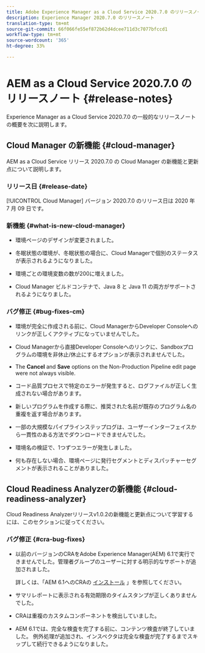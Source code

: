 ```yaml
---
title: Adobe Experience Manager as a Cloud Service 2020.7.0 のリリースノート
description: Experience Manager 2020.7.0 のリリースノート
translation-type: tm+mt
source-git-commit: 66f066fe55ef872b62d4dcee711d3c7077bfccd1
workflow-type: tm+mt
source-wordcount: '365'
ht-degree: 33%

---
```



# AEM as a Cloud Service 2020.7.0 のリリースノート {#release-notes}

Experience Manager as a Cloud Service 2020.7.0 の一般的なリリースノートの概要を次に説明します。

## Cloud Manager の新機能 {#cloud-manager}

AEM as a Cloud Service リリース 2020.7.0 の Cloud Manager の新機能と更新点について説明します。

### リリース日 {#release-date}

[!UICONTROL Cloud Manager] バージョン 2020.7.0 のリリース日は 2020 年 7 月 09 日です。

### 新機能 {#what-is-new-cloud-manager}

* 環境ページのデザインが変更されました。

* 冬眠状態の環境が、冬眠状態の場合に、Cloud Managerで個別のステータスが表示されるようになりました。

* 環境ごとの環境変数の数が200に増えました。

* Cloud Manager ビルドコンテナで、Java 8 と Java 11 の両方がサポートされるようになりました。

### バグ修正 {#bug-fixes-cm}

* 環境が完全に作成される前に、Cloud ManagerからDeveloper Consoleへのリンクが正しくアクティブになっていませんでした。

* Cloud Managerから直接Developer Consoleへのリンクに、Sandboxプログラムの環境を非休止/休止にするオプションが表示されませんでした。

* The **Cancel** and **Save** options on the Non-Production Pipeline edit page were not always visible.

* コード品質プロセスで特定のエラーが発生すると、ログファイルが正しく生成されない場合があります。

* 新しいプログラムを作成する際に、推奨された名前が既存のプログラム名の重複を返す場合があります。

* 一部の大規模なパイプラインステップログは、ユーザーインターフェイスから一貫性のある方法でダウンロードできませんでした。

* 環境名の検証で、1つずつエラーが発生しました。

* 何も存在しない場合、環境ページに発行セグメントとディスパッチャーセグメントが表示されることがありました。

## Cloud Readiness Analyzerの新機能 {#cloud-readiness-analyzer}

Cloud Readiness Analyzerリリースv1.0.2の新機能と更新点について学習するには、このセクションに従ってください。

### バグ修正 {#cra-bug-fixes}

* 以前のバージョンのCRAをAdobe Experience Manager(AEM) 6.1で実行できませんでした。管理者グループのユーザーに対する明示的なサポートが追加されました。

   詳しくは、「AEM 6.1へのCRAの [インストール](https://docs.adobe.com/content/help/en/experience-manager-cloud-service/moving/cloud-migration/cloud-readiness-analyzer/using-cloud-readiness-analyzer.html#installing-on-aem61) 」を参照してください。

* サマリレポートに表示される有効期限のタイムスタンプが正しくありませんでした。

* CRAは重複のカスタムコンポーネントを検出していました。

* AEM 6.1では、完全な検査を完了する前に、コンテンツ検査が終了していました。 例外処理が追加され、インスペクタは完全な検査が完了するまでスキップして続行できるようになりました。

